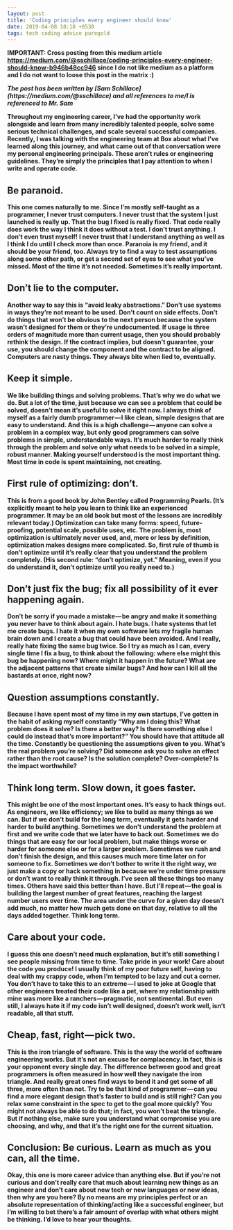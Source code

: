 ```yaml
---
layout: post
title: 'Coding principles every engineer should know'
date: 2019-04-08 18:18 +0530
tags: tech coding advice puregold
---
```


<strong>IMPORTANT<strong>: Cross posting from this medium article https://medium.com/@sschillace/coding-principles-every-engineer-should-know-b946b48cc946 since I do not like medium as a platform and I do not want to loose this post in the matrix :)

<p>
<i>The post has been written by [Sam Schillace](https://medium.com/@sschillace) and all references to me/I is referenced to Mr. Sam</i>
</p>

Throughout my engineering career, I’ve had the opportunity work alongside and learn from many incredibly talented people, solve some serious technical challenges, and scale several successful companies. Recently, I was talking with the engineering team at Box about what I’ve learned along this journey, and what came out of that conversation were my personal engineering principals. These aren’t rules or engineering guidelines. They’re simply the principles that I pay attention to when I write and operate code.

## Be paranoid.

This one comes naturally to me. Since I’m mostly self-taught as a programmer, I never trust computers. I never trust that the system I just launched is really up. That the bug I fixed is really fixed. That code really does work the way I think it does without a test. I don’t trust anything. I don’t even trust myself! I never trust that I understand anything as well as I think I do until I check more than once. Paranoia is my friend, and it should be your friend, too. Always try to find a way to test assumptions along some other path, or get a second set of eyes to see what you’ve missed. Most of the time it’s not needed. Sometimes it’s really important.
## Don’t lie to the computer.
Another way to say this is “avoid leaky abstractions.” Don’t use systems in ways they’re not meant to be used. Don’t count on side effects. Don’t do things that won’t be obvious to the next person because the system wasn’t designed for them or they’re undocumented. If usage is three orders of magnitude more than current usage, then you should probably rethink the design. If the contract implies, but doesn’t guarantee, your use, you should change the component and the contract to be aligned. Computers are nasty things. They always bite when lied to, eventually.

## Keep it simple.

We like building things and solving problems. That’s why we do what we do. But a lot of the time, just because we can see a problem that could be solved, doesn’t mean it’s useful to solve it right now. I always think of myself as a fairly dumb programmer — I like clean, simple designs that are easy to understand. And this is a high challenge — anyone can solve a problem in a complex way, but only good programmers can solve problems in simple, understandable ways. It’s much harder to really think through the problem and solve only what needs to be solved in a simple, robust manner. Making yourself understood is the most important thing. Most time in code is spent maintaining, not creating.

## First rule of optimizing: don’t.

This is from a good book by John Bentley called Programming Pearls. (It’s explicitly meant to help you learn to think like an experienced programmer. It may be an old book but most of the lessons are incredibly relevant today.) Optimization can take many forms: speed, future-proofing, potential scale, possible uses, etc. The problem is, most optimization is ultimately never used, and, more or less by definition, optimization makes designs more complicated. So, first rule of thumb is don’t optimize until it’s really clear that you understand the problem completely. (His second rule: “don’t optimize, yet.” Meaning, even if you do understand it, don’t optimize until you really need to.)

## Don’t just fix the bug; fix all possibility of it ever happening again.

Don’t be sorry if you made a mistake — be angry and make it something you never have to think about again. I hate bugs. I hate systems that let me create bugs. I hate it when my own software lets my fragile human brain down and I create a bug that could have been avoided. And I really, really hate fixing the same bug twice. So I try as much as I can, every single time I fix a bug, to think about the following: where else might this bug be happening now? Where might it happen in the future? What are the adjacent patterns that create similar bugs? And how can I kill all the bastards at once, right now?

## Question assumptions constantly.

Because I have spent most of my time in my own startups, I’ve gotten in the habit of asking myself constantly “Why am I doing this? What problem does it solve? Is there a better way? Is there something else I could do instead that’s more important?” You should have that attitude all the time. Constantly be questioning the assumptions given to you. What’s the real problem you’re solving? Did someone ask you to solve an effect rather than the root cause? Is the solution complete? Over-complete? Is the impact worthwhile?

## Think long term. Slow down, it goes faster.

This might be one of the most important ones. It’s easy to hack things out. As engineers, we like efficiency; we like to build as many things as we can. But if we don’t build for the long term, eventually it gets harder and harder to build anything. Sometimes we don’t understand the problem at first and we write code that we later have to back out. Sometimes we do things that are easy for our local problem, but make things worse or harder for someone else or for a larger problem. Sometimes we rush and don’t finish the design, and this causes much more time later on for someone to fix. Sometimes we don’t bother to write it the right way, we just make a copy or hack something in because we’re under time pressure or don’t want to really think it through. I’ve seen all these things too many times. Others have said this better than I have. But I’ll repeat — the goal is building the largest number of great features, reaching the largest number users over time. The area under the curve for a given day doesn’t add much, no matter how much gets done on that day, relative to all the days added together. Think long term.


## Care about your code.

I guess this one doesn’t need much explanation, but it’s still something I see people missing from time to time. Take pride in your work! Care about the code you produce! I usually think of my poor future self, having to deal with my crappy code, when I’m tempted to be lazy and cut a corner. You don’t have to take this to an extreme — I used to joke at Google that other engineers treated their code like a pet, where my relationship with mine was more like a ranchers — pragmatic, not sentimental. But even still, I always hate it if my code isn’t well designed, doesn’t work well, isn’t readable, all that stuff.
##  Cheap, fast, right — pick two.

This is the iron triangle of software. This is the way the world of software engineering works. But it’s not an excuse for complacency. In fact, this is your opponent every single day. The difference between good and great programmers is often measured in how well they navigate the iron triangle. And really great ones find ways to bend it and get some of all three, more often than not. Try to be that kind of programmer — can you find a more elegant design that’s faster to build and is still right? Can you relax some constraint in the spec to get to the goal more quickly? You might not always be able to do that; in fact, you won’t beat the triangle. But if nothing else, make sure you understand what compromise you are choosing, and why, and that it’s the right one for the current situation.

## Conclusion: Be curious. Learn as much as you can, all the time.

Okay, this one is more career advice than anything else. But if you’re not curious and don’t really care that much about learning new things as an engineer and don’t care about new tech or new languages or new ideas, then why are you here? By no means are my principles perfect or an absolute representation of thinking/acting like a successful engineer, but I’m willing to bet there’s a fair amount of overlap with what others might be thinking. I’d love to hear your thoughts.

